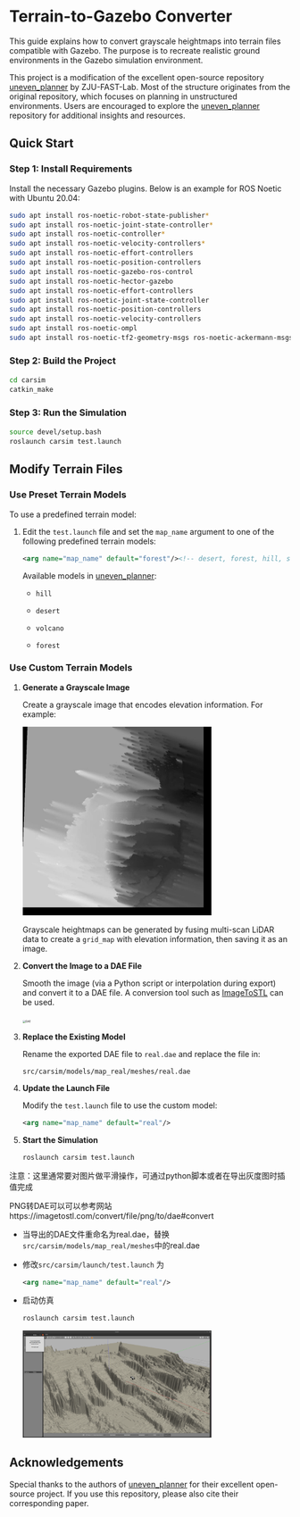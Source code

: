 # Terrain-to-Gazebo Converter

This guide explains how to convert grayscale heightmaps into terrain files compatible with Gazebo. The purpose is to recreate realistic ground environments in the Gazebo simulation environment.

This project is a modification of the excellent open-source repository [uneven_planner](https://github.com/ZJU-FAST-Lab/uneven_planner) by ZJU-FAST-Lab. Most of the structure originates from the original repository, which focuses on planning in unstructured environments. Users are encouraged to explore the [uneven_planner](https://github.com/ZJU-FAST-Lab/uneven_planner) repository for additional insights and resources.

## Quick Start

### Step 1: Install Requirements

Install the necessary Gazebo plugins. Below is an example for ROS Noetic with Ubuntu 20.04:

```bash
sudo apt install ros-noetic-robot-state-publisher*
sudo apt install ros-noetic-joint-state-controller*
sudo apt install ros-noetic-controller*
sudo apt install ros-noetic-velocity-controllers*
sudo apt install ros-noetic-effort-controllers
sudo apt install ros-noetic-position-controllers
sudo apt install ros-noetic-gazebo-ros-control
sudo apt install ros-noetic-hector-gazebo
sudo apt install ros-noetic-effort-controllers
sudo apt install ros-noetic-joint-state-controller
sudo apt install ros-noetic-position-controllers
sudo apt install ros-noetic-velocity-controllers
sudo apt install ros-noetic-ompl
sudo apt install ros-noetic-tf2-geometry-msgs ros-noetic-ackermann-msgs ros-noetic-joy 
```

### Step 2: Build the Project

```bash
cd carsim
catkin_make
```

### Step 3: Run the Simulation

```bash
source devel/setup.bash
roslaunch carsim test.launch
```



## Modify Terrain Files

### Use Preset Terrain Models

To use a predefined terrain model:

1. Edit the `test.launch` file and set the `map_name` argument to one of the following predefined terrain models:

   ```xml
   <arg name="map_name" default="forest"/><!-- desert, forest, hill, snow, volcano -->
   ```

   Available models in [uneven_planner](https://github.com/ZJU-FAST-Lab/uneven_planner):

   - `hill`

   - `desert`

   - `volcano`

   - `forest`

### Use Custom Terrain Models

1. **Generate a Grayscale Image**

   Create a grayscale image that encodes elevation information. For example:
   
   <img src="fig/real.png" alt="real" style="zoom: 33%;" />
   
   Grayscale heightmaps can be generated by fusing multi-scan LiDAR data to create a `grid_map` with elevation information, then saving it as an image.

2. **Convert the Image to a DAE File**

   Smooth the image (via a Python script or interpolation during export) and convert it to a DAE file. A conversion tool such as [ImageToSTL](https://imagetostl.com/convert/file/png/to/dae#convert) can be used.

   <img src="/home/lsh/UbExpend/catkin_ws/github_source/carsim_ws/fig/DAE.png" alt="DAE" style="zoom: 33%;" />

3. **Replace the Existing Model**

   Rename the exported DAE file to `real.dae` and replace the file in:

   ```
   src/carsim/models/map_real/meshes/real.dae
   ```

4. **Update the Launch File**

   Modify the `test.launch` file to use the custom model:

   ```xml
   <arg name="map_name" default="real"/>
   ```

5. **Start the Simulation**

   ```bash
   roslaunch carsim test.launch
   ```

   



注意：这里通常要对图片做平滑操作，可通过python脚本或者在导出灰度图时插值完成

PNG转DAE可以可以参考网站https://imagetostl.com/convert/file/png/to/dae#convert

- 当导出的DAE文件重命名为real.dae，替换`src/carsim/models/map_real/meshes`中的real.dae

- 修改`src/carsim/launch/test.launch` 为

  ```xml
  <arg name="map_name" default="real"/>
  ```

- 启动仿真

  ```bash
  roslaunch carsim test.launch
  ```

  <img src="fig/gazebo.png" alt="gazebo" style="zoom: 33%;" />



## Acknowledgements

Special thanks to the authors of [uneven_planner](https://github.com/ZJU-FAST-Lab/uneven_planner) for their excellent open-source project. If you use this repository, please also cite their corresponding paper.
